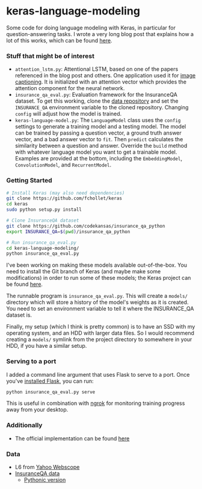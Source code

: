 # keras-language-modeling

Some code for doing language modeling with Keras, in particular for question-answering tasks. I wrote a very long blog post that explains how a lot of this works, which can be found [here](http://benjaminbolte.com/blog/2016/keras-language-modeling.html).

### Stuff that might be of interest

 - `attention_lstm.py`: Attentional LSTM, based on one of the papers referenced in the blog post and others. One application used it for [image captioning](http://arxiv.org/pdf/1502.03044.pdf). It is initialized with an attention vector which provides the attention component for the neural network.
 - `insurance_qa_eval.py`: Evaluation framework for the InsuranceQA dataset. To get this working, clone the [data repository](https://github.com/codekansas/insurance_qa_python) and set the `INSURANCE_QA` environment variable to the cloned repository. Changing `config` will adjust how the model is trained.
 - `keras-language-model.py`: The `LanguageModel` class uses the `config` settings to generate a training model and a testing model. The model can be trained by passing a question vector, a ground truth answer vector, and a bad answer vector to `fit`. Then `predict` calculates the similarity between a question and answer. Override the `build` method with whatever language model you want to get a trainable model. Examples are provided at the bottom, including the `EmbeddingModel`, `ConvolutionModel`, and `RecurrentModel`.

### Getting Started

````bash
# Install Keras (may also need dependencies)
git clone https://github.com/fchollet/keras
cd keras
sudo python setup.py install

# Clone InsuranceQA dataset
git clone https://github.com/codekansas/insurance_qa_python
export INSURANCE_QA=$(pwd)/insurance_qa_python

# Run insurance_qa_eval.py
cd keras-language-modeling/
python insurance_qa_eval.py
````

I've been working on making these models available out-of-the-box. You need to install the Git branch of Keras (and maybe make some modifications) in order to run some of these models; the Keras project can be found [here](https://github.com/fchollet/keras).

The runnable program is `insurance_qa_eval.py`. This will create a `models/` directory which will store a history of the model's weights as it is created. You need to set an environment variable to tell it where the INSURANCE_QA dataset is.

Finally, my setup (which I think is pretty common) is to have an SSD with my operating system, and an HDD with larger data files. So I would recommend creating a `models/` symlink from the project directory to somewhere in your HDD, if you have a similar setup.

### Serving to a port

I added a command line argument that uses Flask to serve to a port. Once you've [installed Flask](http://flask.pocoo.org/docs/0.11/installation/), you can run:

````bash
python insurance_qa_eval.py serve
````

This is useful in combination with [ngrok](https://ngrok.com/) for monitoring training progress away from your desktop.

### Additionally

 - The official implementation can be found [here](https://github.com/white127/insuranceQA-cnn-lstm)

### Data

 - L6 from [Yahoo Webscope](http://webscope.sandbox.yahoo.com/)
 - [InsuranceQA data](https://github.com/shuzi/insuranceQA)
   - [Pythonic version](https://github.com/codekansas/insurance_qa_python)

